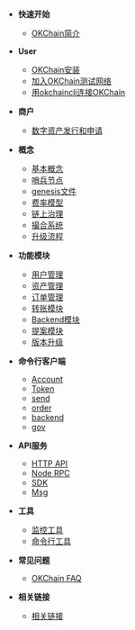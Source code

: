 
- **快速开始**
	- [OKChain简介](zh-cn/getting-start/introduction.md)
- **User**
	- [OKChain安装](zh-cn/getting-start/install.md)
	- [加入OKChain测试网络](zh-cn/getting-start/join_testnet.md)
	- [用okchaincli连接OKChain](zh-cn/getting-start/command_line.md)
- **商户**
    - [数字资产发行和申请](zh-cn/getting-start/ico.md)
- **概念**
	- [基本概念](zh-cn/concepts/general-concepts.md)
	- [哨兵节点](zh-cn/concepts/sentry-nodes.md)
	- [genesis文件](zh-cn/getting-start/genesis.md)
	- [费率模型](zh-cn/fee.md)
	- [链上治理](zh-cn/concepts/gov.md)
	- [撮合系统](zh-cn/trade/periodic_auction.md)
	- [升级流程](zh-cn/concepts/upgrade-concept.md)
- **功能模块**
	- [用户管理](zh-cn/features/account.md)
	- [资产管理](zh-cn/features/asset.md)
	- [订单管理](zh-cn/features/order.md)
	- [转账模块](zh-cn/features/send.md)
	- [Backend模块](zh-cn/features/backend.md)
	- [提案模块](zh-cn/governance/overview.md)
	- [版本升级](zh-cn/features/upgrade-overview.md)
- **命令行客户端**
	- [Account](zh-cn/getting-start/command/account.md)
	- [Token](zh-cn/getting-start/command/token.md)
	- [send](zh-cn/getting-start/command/send.md)
	- [order](zh-cn/getting-start/command/order.md)
	- [backend](zh-cn/getting-start/command/backend.md)
	- [gov](zh-cn/getting-start/command/gov.md)
- **API服务**
	- [HTTP API](zh-cn/api/http.md)
	- [Node RPC](zh-cn/api/node_rpc.md)
	- [SDK](zh-cn/api/sdk.md)
	- [Msg](zh-cn/api/msg.md)
- **工具**
	- [监控工具](zh-cn/tools/monitor.md)
	- [命令行工具](zh-cn/tools/command.md)
	
	
- **常见问题**
    - [OKChain FAQ](zh-cn/faq.md)
    
- **相关链接**
    - [相关链接](zh-cn/link.md)
